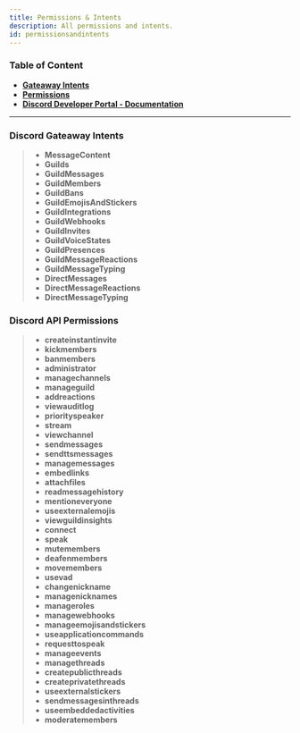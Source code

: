 ```yaml
---
title: Permissions & Intents 
description: All permissions and intents.
id: permissionsandintents
---
```


### Table of Content
  - **[Gateaway Intents][1]**
  - **[Permissions][2]**
  - **[Discord Developer Portal - Documentation][3]**
---

### Discord Gateaway Intents

> * **MessageContent** 
> * **Guilds**   
> * **GuildMessages**   
> * **GuildMembers**   
> * **GuildBans**   
> * **GuildEmojisAndStickers**   
> * **GuildIntegrations**   
> * **GuildWebhooks**   
> * **GuildInvites**   
> * **GuildVoiceStates**   
> * **GuildPresences**   
> * **GuildMessageReactions**   
> * **GuildMessageTyping**   
> * **DirectMessages**   
> * **DirectMessageReactions**   
> * **DirectMessageTyping**


### Discord API Permissions

> * **createinstantinvite**  
> * **kickmembers**  
> * **banmembers**  
> * **administrator**   
> * **managechannels**   
> * **manageguild**   
> * **addreactions**   
> * **viewauditlog**   
> * **priorityspeaker**   
> * **stream**   
> * **viewchannel**   
> * **sendmessages**   
> * **sendttsmessages**   
> * **managemessages**   
> * **embedlinks**   
> * **attachfiles**   
> * **readmessagehistory**   
> * **mentioneveryone**   
> * **useexternalemojis**   
> * **viewguildinsights**   
> * **connect**   
> * **speak**   
> * **mutemembers**   
> * **deafenmembers**   
> * **movemembers**   
> * **usevad**   
> * **changenickname**   
> * **managenicknames**   
> * **manageroles**   
> * **managewebhooks**   
> * **manageemojisandstickers**   
> * **useapplicationcommands**   
> * **requesttospeak**   
> * **manageevents**   
> * **managethreads**   
> * **createpublicthreads**   
> * **createprivatethreads**   
> * **useexternalstickers**   
> * **sendmessagesinthreads**   
> * **useembeddedactivities**   
> * **moderatemembers**   


<!--- links -->
[1]: #discord-gateaway-intents
[2]: #discord-api-permissions
[3]: https://discord.com/developers/docs/topics/gateway#list-of-intents
